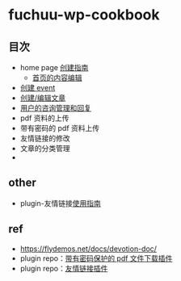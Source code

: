 # fuchuu-wp-cookbook

## 目次

- home page [创建指南](./docs/index.md)
  - [首页的内容编辑](./docs/zh/pageModify/mainPageModify.md)
- [创建 event](./docs/zh/createEvent.md)
- [创建/编辑文章](./docs/zh/createPost.md)
- [用户的咨询管理和回复](./docs/zh/qaResolve.md)
- pdf 资料的上传
- 带有密码的 pdf 资料上传
- 友情链接的修改
- 文章的分类管理
- 

## other
- plugin-友情链接[使用指南](./docs/zh/plugin-friendLink.md)

## ref

- https://flydemos.net/docs/devotion-doc/
- plugin repo：[带有密码保护的 pdf 文件下载插件](https://github.com/suhanyujie/wp-protected-pdf-download)
- plugin repo：[友情链接插件](https://github.com/suhanyujie/wp-link-gallery)
